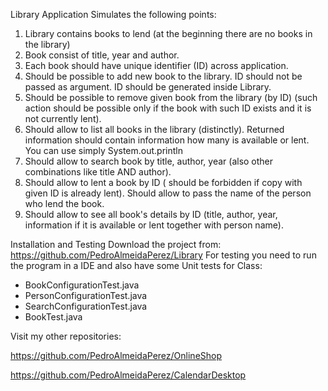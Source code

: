 Library Application
Simulates the following points:
1. Library contains books to lend (at the beginning there are no books in the library)
2. Book consist of title, year and author.
4. Each book should have unique identifier (ID) across application.
5. Should be possible to add new book to the library. ID should not be passed as argument. ID should be generated inside Library.
6. Should be possible to remove given book from the library (by ID) (such action should be possible only if the book with such ID exists and it is not currently lent).
7. Should allow to list all books in the library (distinctly). Returned information should contain information how many is available or lent. You can use simply System.out.println
8. Should allow to search book by title, author, year (also other combinations like title AND author).
9. Should allow to lent a book by ID ( should be forbidden if copy with given ID is already lent). Should allow to pass the name of the person who lend the book.
10. Should allow to see all book's details by ID (title, author, year, information if it is available or lent together with person name).

Installation and Testing
Download the project from: https://github.com/PedroAlmeidaPerez/Library
For testing you need to run the program in a IDE and also have some Unit tests for Class:
* BookConfigurationTest.java
* PersonConfigurationTest.java  
* SearchConfigurationTest.java
* BookTest.java

Visit my other repositories:  

https://github.com/PedroAlmeidaPerez/OnlineShop

https://github.com/PedroAlmeidaPerez/CalendarDesktop

